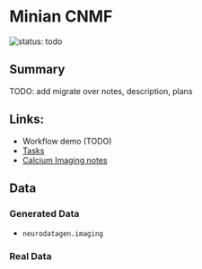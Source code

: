 # Minian CNMF

![status: todo](https://img.shields.io/badge/status-todo-purple)

## Summary
TODO: add migrate over notes, description, plans

## Links:
- Workflow demo (TODO)
- [Tasks](https://github.com/orgs/holoviz-topics/projects/1/views/1?filterQuery=neuro-labels%3A%22*minian-cnmf*%22)
- [Calcium Imaging notes](https://github.com/holoviz-topics/neuro/wiki/Calcium-Imaging-notes)

## Data

### Generated Data
- `neurodatagen.imaging`
  

### Real Data
